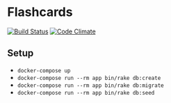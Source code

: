 # Flashcards

[![Build Status](https://travis-ci.org/AlexKochurov/flashcards.svg?branch=task_01_anothers_code)](https://travis-ci.org/AlexKochurov/flashcards)
[![Code Climate](https://codeclimate.com/repos/551d5933695680514c00019c/badges/20539730e3e119e4d337/gpa.svg)](https://codeclimate.com/repos/551d5933695680514c00019c/feed)

## Setup

- `docker-compose up`
- `docker-compose run --rm app bin/rake db:create`
- `docker-compose run --rm app bin/rake db:migrate`
- `docker-compose run --rm app bin/rake db:seed`
